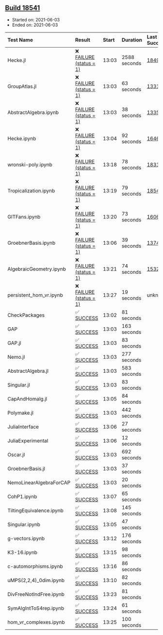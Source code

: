 ## [Build 18541](https://oscarci.mathematik.uni-kl.de/job/oscar/18541/)

* Started on: 2021-06-03
* Ended on: 2021-06-03

| Test Name    | Result | Start | Duration | Last Success | First Failure |
|:-------------|:-------|:------|:---------|:-------------|:--------------|
| Hecke.jl | ❌ [FAILURE (status = 1)](https://oscarci.mathematik.uni-kl.de/job/oscar/18541/artifact/logs/build-18541/Hecke.jl.log) | 13:03 | 2588 seconds | [18490](https://oscarci.mathematik.uni-kl.de/job/oscar/18490/) | [18491](https://oscarci.mathematik.uni-kl.de/job/oscar/18491/) |
| GroupAtlas.jl | ❌ [FAILURE (status = 1)](https://oscarci.mathematik.uni-kl.de/job/oscar/18541/artifact/logs/build-18541/GroupAtlas.jl.log) | 13:03 | 63 seconds | [13311](https://oscarci.mathematik.uni-kl.de/job/oscar/13311/) | [13312](https://oscarci.mathematik.uni-kl.de/job/oscar/13312/) |
| AbstractAlgebra.ipynb | ❌ [FAILURE (status = 1)](https://oscarci.mathematik.uni-kl.de/job/oscar/18541/artifact/logs/build-18541/AbstractAlgebra.ipynb.log) | 13:03 | 38 seconds | [13355](https://oscarci.mathematik.uni-kl.de/job/oscar/13355/) | [13356](https://oscarci.mathematik.uni-kl.de/job/oscar/13356/) |
| Hecke.ipynb | ❌ [FAILURE (status = 1)](https://oscarci.mathematik.uni-kl.de/job/oscar/18541/artifact/logs/build-18541/Hecke.ipynb.log) | 13:04 | 92 seconds | [16463](https://oscarci.mathematik.uni-kl.de/job/oscar/16463/) | [16464](https://oscarci.mathematik.uni-kl.de/job/oscar/16464/) |
| wronski-poly.ipynb | ❌ [FAILURE (status = 1)](https://oscarci.mathematik.uni-kl.de/job/oscar/18541/artifact/logs/build-18541/wronski-poly.ipynb.log) | 13:18 | 78 seconds | [18314](https://oscarci.mathematik.uni-kl.de/job/oscar/18314/) | [18315](https://oscarci.mathematik.uni-kl.de/job/oscar/18315/) |
| Tropicalization.ipynb | ❌ [FAILURE (status = 1)](https://oscarci.mathematik.uni-kl.de/job/oscar/18541/artifact/logs/build-18541/Tropicalization.ipynb.log) | 13:19 | 79 seconds | [18540](https://oscarci.mathematik.uni-kl.de/job/oscar/18540/) | [18541](https://oscarci.mathematik.uni-kl.de/job/oscar/18541/) |
| GITFans.ipynb | ❌ [FAILURE (status = 1)](https://oscarci.mathematik.uni-kl.de/job/oscar/18541/artifact/logs/build-18541/GITFans.ipynb.log) | 13:20 | 73 seconds | [16068](https://oscarci.mathematik.uni-kl.de/job/oscar/16068/) | [16069](https://oscarci.mathematik.uni-kl.de/job/oscar/16069/) |
| GroebnerBasis.ipynb | ❌ [FAILURE (status = 1)](https://oscarci.mathematik.uni-kl.de/job/oscar/18541/artifact/logs/build-18541/GroebnerBasis.ipynb.log) | 13:06 | 39 seconds | [13748](https://oscarci.mathematik.uni-kl.de/job/oscar/13748/) | [13749](https://oscarci.mathematik.uni-kl.de/job/oscar/13749/) |
| AlgebraicGeometry.ipynb | ❌ [FAILURE (status = 1)](https://oscarci.mathematik.uni-kl.de/job/oscar/18541/artifact/logs/build-18541/AlgebraicGeometry.ipynb.log) | 13:21 | 74 seconds | [15322](https://oscarci.mathematik.uni-kl.de/job/oscar/15322/) | [15323](https://oscarci.mathematik.uni-kl.de/job/oscar/15323/) |
| persistent_hom_vr.ipynb | ❌ [FAILURE (status = 1)](https://oscarci.mathematik.uni-kl.de/job/oscar/18541/artifact/logs/build-18541/persistent_hom_vr.ipynb.log) | 13:27 | 19 seconds | unknown | unknown |
| CheckPackages | ✅ [SUCCESS](https://oscarci.mathematik.uni-kl.de/job/oscar/18541/artifact/logs/build-18541/CheckPackages.log) | 13:02 | 81 seconds |  |  |
| GAP | ✅ [SUCCESS](https://oscarci.mathematik.uni-kl.de/job/oscar/18541/artifact/logs/build-18541/GAP.log) | 13:03 | 163 seconds |  |  |
| GAP.jl | ✅ [SUCCESS](https://oscarci.mathematik.uni-kl.de/job/oscar/18541/artifact/logs/build-18541/GAP.jl.log) | 13:03 | 83 seconds |  |  |
| Nemo.jl | ✅ [SUCCESS](https://oscarci.mathematik.uni-kl.de/job/oscar/18541/artifact/logs/build-18541/Nemo.jl.log) | 13:03 | 277 seconds |  |  |
| AbstractAlgebra.jl | ✅ [SUCCESS](https://oscarci.mathematik.uni-kl.de/job/oscar/18541/artifact/logs/build-18541/AbstractAlgebra.jl.log) | 13:03 | 583 seconds |  |  |
| Singular.jl | ✅ [SUCCESS](https://oscarci.mathematik.uni-kl.de/job/oscar/18541/artifact/logs/build-18541/Singular.jl.log) | 13:03 | 83 seconds |  |  |
| CapAndHomalg.jl | ✅ [SUCCESS](https://oscarci.mathematik.uni-kl.de/job/oscar/18541/artifact/logs/build-18541/CapAndHomalg.jl.log) | 13:05 | 84 seconds |  |  |
| Polymake.jl | ✅ [SUCCESS](https://oscarci.mathematik.uni-kl.de/job/oscar/18541/artifact/logs/build-18541/Polymake.jl.log) | 13:03 | 442 seconds |  |  |
| JuliaInterface | ✅ [SUCCESS](https://oscarci.mathematik.uni-kl.de/job/oscar/18541/artifact/logs/build-18541/JuliaInterface.log) | 13:06 | 27 seconds |  |  |
| JuliaExperimental | ✅ [SUCCESS](https://oscarci.mathematik.uni-kl.de/job/oscar/18541/artifact/logs/build-18541/JuliaExperimental.log) | 13:06 | 12 seconds |  |  |
| Oscar.jl | ✅ [SUCCESS](https://oscarci.mathematik.uni-kl.de/job/oscar/18541/artifact/logs/build-18541/Oscar.jl.log) | 13:03 | 692 seconds |  |  |
| GroebnerBasis.jl | ✅ [SUCCESS](https://oscarci.mathematik.uni-kl.de/job/oscar/18541/artifact/logs/build-18541/GroebnerBasis.jl.log) | 13:03 | 37 seconds |  |  |
| NemoLinearAlgebraForCAP | ✅ [SUCCESS](https://oscarci.mathematik.uni-kl.de/job/oscar/18541/artifact/logs/build-18541/NemoLinearAlgebraForCAP.log) | 13:03 | 20 seconds |  |  |
| CohP1.ipynb | ✅ [SUCCESS](https://oscarci.mathematik.uni-kl.de/job/oscar/18541/artifact/logs/build-18541/CohP1.ipynb.log) | 13:07 | 65 seconds |  |  |
| TiltingEquivalence.ipynb | ✅ [SUCCESS](https://oscarci.mathematik.uni-kl.de/job/oscar/18541/artifact/logs/build-18541/TiltingEquivalence.ipynb.log) | 13:08 | 145 seconds |  |  |
| Singular.ipynb | ✅ [SUCCESS](https://oscarci.mathematik.uni-kl.de/job/oscar/18541/artifact/logs/build-18541/Singular.ipynb.log) | 13:05 | 47 seconds |  |  |
| g-vectors.ipynb | ✅ [SUCCESS](https://oscarci.mathematik.uni-kl.de/job/oscar/18541/artifact/logs/build-18541/g-vectors.ipynb.log) | 13:12 | 176 seconds |  |  |
| K3-16.ipynb | ✅ [SUCCESS](https://oscarci.mathematik.uni-kl.de/job/oscar/18541/artifact/logs/build-18541/K3-16.ipynb.log) | 13:15 | 98 seconds |  |  |
| c-automorphisms.ipynb | ✅ [SUCCESS](https://oscarci.mathematik.uni-kl.de/job/oscar/18541/artifact/logs/build-18541/c-automorphisms.ipynb.log) | 13:16 | 86 seconds |  |  |
| uMPS(2,2,4)_0dim.ipynb | ✅ [SUCCESS](https://oscarci.mathematik.uni-kl.de/job/oscar/18541/artifact/logs/build-18541/uMPS-2-2-4-_0dim.ipynb.log) | 13:10 | 82 seconds |  |  |
| DivFreeNotIndFree.ipynb | ✅ [SUCCESS](https://oscarci.mathematik.uni-kl.de/job/oscar/18541/artifact/logs/build-18541/DivFreeNotIndFree.ipynb.log) | 13:23 | 81 seconds |  |  |
| SymAlgIntToS4rep.ipynb | ✅ [SUCCESS](https://oscarci.mathematik.uni-kl.de/job/oscar/18541/artifact/logs/build-18541/SymAlgIntToS4rep.ipynb.log) | 13:24 | 61 seconds |  |  |
| hom_vr_complexes.ipynb | ✅ [SUCCESS](https://oscarci.mathematik.uni-kl.de/job/oscar/18541/artifact/logs/build-18541/hom_vr_complexes.ipynb.log) | 13:25 | 100 seconds |  |  |
